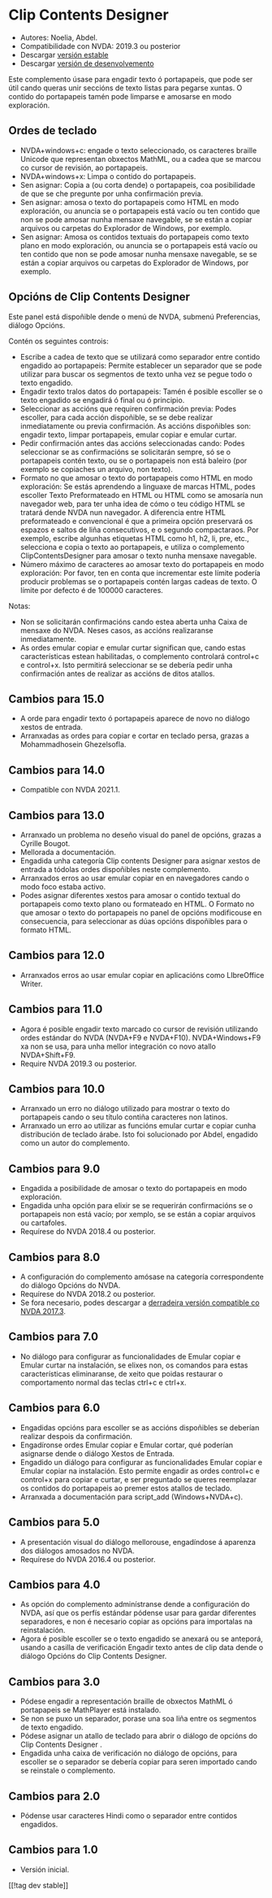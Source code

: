 # Clip Contents Designer #

*	Autores: Noelia, Abdel.
*	Compatibilidade con NVDA: 2019.3 ou posterior
*	Descargar [versión estable][1]
*	Descargar [versión de desenvolvemento][2]

Este complemento úsase para engadir texto ó portapapeis, que pode ser útil
cando queras unir seccións de texto listas para pegarse xuntas.  O contido
do portapapeis tamén pode limparse e amosarse en modo exploración.

## Ordes de teclado ##
*	NVDA+windows+c: engade o texto seleccionado, os caracteres braille Unicode
  que representan obxectos MathML, ou a cadea que se marcou co cursor de
  revisión, ao portapapeis.
*	NVDA+windows+x: Limpa o contido do portapapeis.
*	Sen asignar: Copia a (ou corta dende) o portapapeis, coa posibilidade de
  que se che pregunte por unha confirmación previa.
*	Sen asignar: amosa o texto do portapapeis como HTML en modo exploración,
  ou anuncia se o portapapeis está vacío ou ten contido que non se pode
  amosar nunha mensaxe navegable, se se están a copiar arquivos ou carpetas
  do Explorador de Windows, por exemplo.
*	Sen asignar: Amosa os contidos textuais do portapapeis como texto plano en
  modo exploración, ou anuncia se o portapapeis está vacío ou ten contido
  que non se pode amosar nunha mensaxe navegable, se se están a copiar
  arquivos ou carpetas do Explorador de Windows, por exemplo.


## Opcións de Clip Contents Designer ##

Este panel está dispoñible dende o menú de NVDA, submenú Preferencias,
diálogo Opcións.

Contén os seguintes controis:

* Escribe a cadea de texto que se utilizará como separador entre contido
  engadido ao portapapeis: Permite establecer un separador que se pode
  utilizar para buscar os segmentos de texto unha vez se pegue todo o texto
  engadido.
* Engadir texto tralos datos do portapapeis: Tamén é posible escoller se o
  texto engadido se engadirá ó final ou ó principio.
* Seleccionar as accións que requiren confirmación previa: Podes escoller,
  para cada acción dispoñible, se se debe realizar inmediatamente ou previa
  confirmación. As accións dispoñibles son: engadir texto, limpar
  portapapeis, emular copiar e emular curtar.
* Pedir confirmación antes das accións seleccionadas cando: Podes
  seleccionar se as confirmacións se solicitarán sempre, só se o portapapeis
  contén texto, ou se o portapapeis non está baleiro (por exemplo se
  copiaches un arquivo, non texto).
* Formato no que amosar o texto do portapapeis como HTML en modo
  exploración: Se estás aprendendo a linguaxe de marcas HTML, podes escoller
  Texto Preformateado en HTML ou HTML como se amosaría nun navegador web,
  para ter unha idea de cómo o teu código HTML se tratará dende NVDA nun
  navegador. A diferencia entre HTML preformateado e convencional é que a
  primeira opción preservará os espazos e saltos de liña consecutivos, e o
  segundo compactaraos.  Por exemplo, escribe algunhas etiquetas HTML como
  h1, h2, li, pre, etc., selecciona e copia o texto ao portapapeis, e
  utiliza o complemento ClipContentsDesigner para amosar o texto nunha
  mensaxe navegable.
* Número máximo de caracteres ao amosar texto do portapapeis en modo
  exploración: Por favor, ten en conta que incrementar este límite podería
  producir problemas se o portapapeis contén largas cadeas de texto. O
  límite por defecto é de 100000 caracteres.

Notas:

*	Non se solicitarán confirmacións cando estea aberta unha Caixa de mensaxe
  do NVDA. Neses casos, as accións realizaranse inmediatamente.
*	As ordes emular copiar e emular curtar significan que, cando estas
  características estean habilitadas, o complemento controlará control+c e
  control+x. Isto permitirá seleccionar se se debería pedir unha
  confirmación antes de realizar as accións de ditos atallos.

## Cambios para 15.0
* A orde para engadir texto ó portapapeis aparece de novo no diálogo xestos
  de entrada.
* Arranxadas as ordes para copiar e cortar en teclado persa, grazas a
  Mohammadhosein Ghezelsofla.

## Cambios para 14.0
* Compatible con NVDA 2021.1.

## Cambios para 13.0 
* Arranxado un problema no deseño visual do panel de opcións, grazas a
  Cyrille Bougot.
* Mellorada a documentación.
* Engadida unha categoría Clip contents Designer para asignar xestos de
  entrada a tódolas ordes dispoñibles neste complemento.
* Arranxados erros ao usar emular copiar en en navegadores cando o modo foco
  estaba activo.
* Podes asignar diferentes xestos para amosar o contido textual do
  portapapeis como texto plano ou formateado en HTML. O Formato no que
  amosar o texto do portapapeis no panel de opcións modificouse en
  consecuencia, para seleccionar as dúas opcións dispoñibles para o formato
  HTML.

## Cambios para 12.0
* Arranxados erros ao usar emular copiar en aplicacións como LIbreOffice
  Writer.

## Cambios para 11.0
* Agora é posible engadir texto marcado co cursor de revisión utilizando
  ordes estándar do NVDA (NVDA+F9 e NVDA+F10). NVDA+Windows+F9 xa non se
  usa, para unha mellor integración co novo atallo NVDA+Shift+F9.
* Require NVDA 2019.3 ou posterior.

## Cambios para 10.0
* Arranxado un erro no diálogo utilizado para mostrar o texto do portapapeis
  cando o seu título contiña caracteres non latinos.
* Arranxado un erro ao utilizar as funcións emular curtar e copiar cunha
  distribución de teclado árabe. Isto foi solucionado por Abdel, engadido
  como un autor do complemento.

## Cambios para 9.0

* Engadida a posibilidade de amosar o texto do portapapeis en modo
  exploración.
* Engadida unha opción para elixir se se requerirán confirmacións se o
  portapapeis non está vacío; por xemplo, se se están a copiar arquivos ou
  cartafoles.
* Requírese do NVDA 2018.4 ou posterior.

## Cambios para 8.0 ##

* A configuración do complemento amósase na categoría correspondente do
  diálogo Opcións do NVDA.
* Requírese do NVDA 2018.2 ou posterior.
* Se fora necesario, podes descargar a [derradeira versión compatible co
  NVDA 2017.3][3].

## Cambios para 7.0

* No diálogo para configurar as funcionalidades de Emular copiar e Emular
  curtar na instalación, se elixes non, os comandos para estas
  características eliminaranse, de xeito que poidas restaurar o
  comportamento normal das teclas ctrl+c e ctrl+x.

## Cambios para 6.0

*	 Engadidas opcións para escoller se as accións dispoñibles se deberían realizar despois da confirmación.
*	Engadíronse ordes Emular copiar e Emular cortar, qué poderían asignarse dende o diálogo Xestos de Entrada.
*	 Engadido un diálogo para configurar as funcionalidades Emular copiar e Emular copiar na instalación. Esto permite engadir as ordes control+c e control+x para copiar e curtar, e ser preguntado se queres reemplazar os contidos do portapapeis ao premer estos atallos de teclado.
*	Arranxada a documentación para script_add (Windows+NVDA+c).

## Cambios para 5.0 ##

*	A presentación visual do diálogo mellorouse, engadíndose á aparenza dos
  diálogos amosados no NVDA.
*	Requírese do NVDA 2016.4 ou posterior.

## Cambios para 4.0 ##
*	As opción do complemento adminístranse dende a configuración do NVDA, así
  que os perfís estándar pódense usar para gardar diferentes separadores, e
  non é necesario copiar as opcións para importalas na reinstalación.
*	Agora é posible escoller se o texto engadido se anexará ou se anteporá,
  usando a casilla de verificación Engadir texto antes de clip data dende o
  diálogo Opcións do Clip Contents Designer.

## Cambios para 3.0 ##
*	Pódese engadir a representación braille de obxectos MathML ó portapapeis
  se MathPlayer está instalado.
*	Se non se puxo un separador, porase una soa liña entre os segmentos de
  texto engadido.
*	Pódese asignar un atallo de teclado para abrir o diálogo de opcións do
  Clip Contents Designer .
*	Engadida unha caixa de verificación no diálogo de opcións, para escoller
  se o separador se debería copiar para seren importado cando se reinstale o
  complemento.

## Cambios para 2.0 ##
*	Pódense usar caracteres Hindi como o separador entre contidos engadidos.

## Cambios para 1.0 ##
*	Versión inicial.

[[!tag dev stable]]

[1]: https://addons.nvda-project.org/files/get.php?file=ccd

[2]: https://addons.nvda-project.org/files/get.php?file=ccd-dev

[3]: https://addons.nvda-project.org/files/get.php?file=ccd-o
